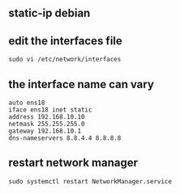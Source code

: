## static-ip debian

## edit the interfaces file
```
sudo vi /etc/network/interfaces
```

## the interface name can vary
```
auto ens18
iface ens18 inet static
address 192.168.10.10
netmask 255.255.255.0
gateway 192.168.10.1
dns-nameservers 8.8.4.4 8.8.8.8
```


## restart network manager
```
sudo systemctl restart NetworkManager.service
```
